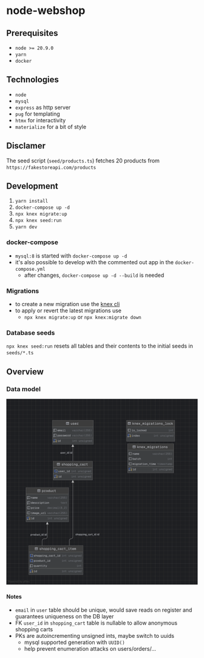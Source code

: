 # node-webshop

## Prerequisites

- `node >= 20.9.0`
- `yarn`
- `docker`

## Technologies

- `node`
- `mysql`
- `express` as http server
- `pug` for templating
- `htmx` for interactivity
- `materialize` for a bit of style

## Disclamer

The seed script (`seed/products.ts`) fetches 20 products from `https://fakestoreapi.com/products`

## Development

1. `yarn install`
2. `docker-compose up -d`
3. `npx knex migrate:up`
4. `npx knex seed:run`
5. `yarn dev`

### docker-compose

- `mysql:8` is started with `docker-compose up -d`
- it's also possible to develop with the commented out app in the `docker-compose.yml`
  - after changes, `docker-compose up -d --build` is needed

### Migrations

- to create a new migration use the [knex cli](https://knexjs.org/guide/migrations.html#migration-cli)
- to apply or revert the latest migrations use
  - `npx knex migrate:up` or `npx knex:migrate down`

### Database seeds

`npx knex seed:run` resets all tables and their contents to the initial seeds in `seeds/*.ts`

## Overview

### Data model

![ER Diagram](https://github.com/svfoxat/node-webshop/blob/master/er.png?raw=true)

#### Notes

- `email` in `user` table should be unique, would save reads on register and guarantees uniqueness on the DB layer
- FK `user_id` in `shopping_cart` table is nullable to allow anonymous shopping carts
- PKs are autoincrementing unsigned ints, maybe switch to uuids
  - mysql supported generation with `UUID()`
  - help prevent enumeration attacks on users/orders/...
